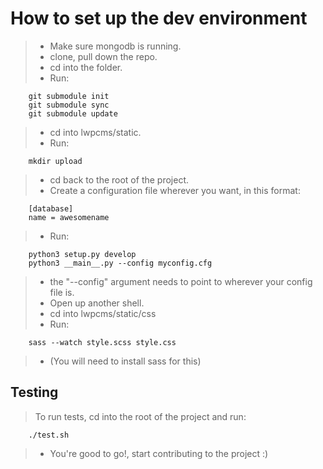 # How to set up the dev environment

> * Make sure mongodb is running.
> * clone, pull down the repo.
> * cd into the folder.
> * Run:

        git submodule init
        git submodule sync
        git submodule update

> * cd into lwpcms/static.
> * Run:

        mkdir upload

> * cd back to the root of the project.
> * Create a configuration file wherever you want, in this format:

        [database]
        name = awesomename

> * Run:

        python3 setup.py develop
        python3 __main__.py --config myconfig.cfg

> * the "--config" argument needs to point to wherever your config file is.
> * Open up another shell.
> * cd into lwpcms/static/css
> * Run:

        sass --watch style.scss style.css

> * (You will need to install sass for this)

## Testing
> To run tests, cd into the root of the project and run:

        ./test.sh

> * You're good to go!, start contributing to the project :)
